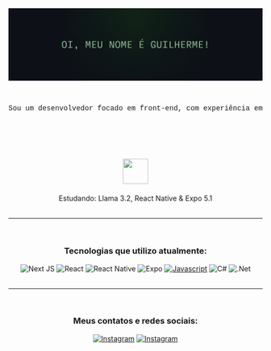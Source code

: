 
<div align="center">
<img src="./Green.png" />
  
<br>
<pre>
<p style="font-family: 'Courier New', monospace;">
Sou um desenvolvedor focado em front-end, com experiência em diversas tecnologias modernas, como Next.js, React, React Native, Expo, JavaScript, C# e .NET. Com essa combinação de ferramentas, busco sempre criar soluções criativas, escaláveis e de alto desempenho, que atendam às necessidades específicas de cada projeto. Tenho paixão por transformar ideias em interfaces e aplicações intuitivas, além de garantir a melhor experiência de usuário, tanto no front-end quanto no desenvolvimento de aplicativos móveis com React Native.
</p>
</pre>
<br><br>

<img src="https://camo.githubusercontent.com/f8672e0c6ebb1a0a67c4fecd418a116f01010bbdfaea4ebca6d193d69325e2fe/68747470733a2f2f63756c746f667468657061727479706172726f742e636f6d2f706172726f74732f666978706172726f742e676966" width="50" height="50" /> <br><br>
Estudando: Llama 3.2, React Native & Expo 5.1 <br>
<br>
<hr><br>

### Tecnologias que utilizo atualmente: 

![Next JS](https://img.shields.io/badge/Next-%2320232a?style=for-the-badge&logo=next.js&logoColor=white) ![React](https://img.shields.io/badge/react-%2320232a.svg?style=for-the-badge&logo=react&logoColor=%2361DAFB) ![React Native](https://img.shields.io/badge/react_native-%2320232a.svg?style=for-the-badge&logo=react&logoColor=%2361DAFB) ![Expo](https://img.shields.io/badge/expo-1C1E24?style=for-the-badge&logo=expo&logoColor=#D04A37) [![Javascript](https://img.shields.io/badge/JavaScript-%2320232a?style=for-the-badge&logo=javascript&logoColor=white)]() ![C#](https://img.shields.io/badge/c%23-%2320232a.svg?style=for-the-badge&logo=csharp&logoColor=white) ![.Net](https://img.shields.io/badge/.NET-%2320232a?style=for-the-badge&logo=.net&logoColor=white) <br>
<br>
<hr><br>

### Meus contatos e redes sociais:

[![Instagram](https://img.shields.io/badge/Instagram-%2320232a?style=for-the-badge&logo=instagram&logoColor=white)](https://www.instagram.com/belloniagui/) [![Instagram](https://img.shields.io/badge/LinkedIn-%2320232a?style=for-the-badge&logo=linkedin&logoColor=white)](https://www.linkedin.com/in/guilherme-bellonia-2b27a7268/)
</div>
